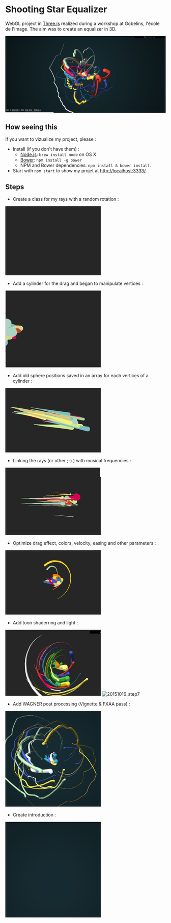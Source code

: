 # Shooting Star Equalizer

WebGL project in [Three.js](http://threejs.org) realized during a workshop at Gobelins, l'école de l'image. The aim was to create an equalizer in 3D.

<img alt="Screenshot" src="https://github.com/Jeremboo/shootingStarEqualizer/blob/master/images/screenshot.jpg?raw=true">

## How seeing this

If you want to vizualize my project, please :

* Install (if you don't have them) :
    * [Node.js](http://nodejs.org): `brew install node` on OS X
    * [Bower](http://bower.io): `npm install -g bower`
    * NPM and Bower dependencies: `npm install & bower install`.
* Start with `npm start` to show my projet at [http://localhost:3333/](http://localhost:3333/)

## Steps 



- Create a class for my rays with a random rotation :

<img alt="20151012_step1" src="https://github.com/Jeremboo/shootingStarEqualizer/blob/master/gifs/20151012_step1.gif?raw=true" width="300">

- Add a cylinder for the drag and began to manipulate vertices :

<img alt="20151013_step2" src="https://github.com/Jeremboo/shootingStarEqualizer/blob/master/gifs/20151013_step2.gif?raw=true" width="300">

- Add old sphere positions saved in an array for each vertices of a cylinder : 

<img alt="20151014_step3" src="https://github.com/Jeremboo/shootingStarEqualizer/blob/master/gifs/20151014_step3.gif?raw=true" width="300">

- Linking the rays (or other ;-) ) with musical frequencies  :

<img alt="20151014_step4" src="https://github.com/Jeremboo/shootingStarEqualizer/blob/master/gifs/20151014_step4.gif?raw=true" width="300">

- Optimize drag effect, colors, velocity, easing and other parameters : 

<img alt="20151015_step5" src="https://github.com/Jeremboo/shootingStarEqualizer/blob/master/gifs/20151015_step5.gif?raw=true" width="300">

- Add toon shaderring and light :

<img alt="20151015_step6" src="https://github.com/Jeremboo/shootingStarEqualizer/blob/master/gifs/20151015_step6.gif?raw=true" width="300">

<img alt="20151016_step7" src="https://github.com/Jeremboo/shootingStarEqualizer/blob/master/gifs/20151016_step7?raw=true" width="300">

- Add WAGNER post processing (Vignette & FXAA pass) :

<img alt="20151018_step8" src="https://github.com/Jeremboo/shootingStarEqualizer/blob/master/gifs/20151018_step8.gif?raw=true" width="300">

- Create introduction :

<img alt="20151018_step9" src="https://github.com/Jeremboo/shootingStarEqualizer/blob/master/gifs/20151018_step9.gif?raw=true" width="300">
